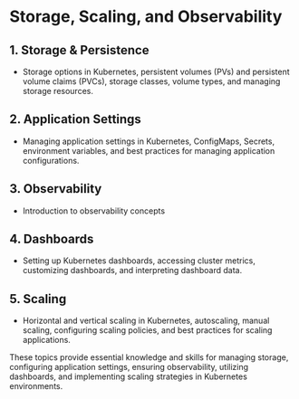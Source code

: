 # Storage, Scaling, and Observability

## 1. Storage & Persistence
- Storage options in Kubernetes, persistent volumes (PVs) and persistent volume claims (PVCs), storage classes, volume types, and managing storage resources.

## 2. Application Settings
- Managing application settings in Kubernetes, ConfigMaps, Secrets, environment variables, and best practices for managing application configurations.

## 3. Observability
- Introduction to observability concepts

## 4. Dashboards 
- Setting up Kubernetes dashboards, accessing cluster metrics, customizing dashboards, and interpreting dashboard data.

## 5. Scaling
- Horizontal and vertical scaling in Kubernetes, autoscaling, manual scaling, configuring scaling policies, and best practices for scaling applications.

These topics provide essential knowledge and skills for managing storage, configuring application settings, ensuring observability, utilizing dashboards, and implementing scaling strategies in Kubernetes environments.
